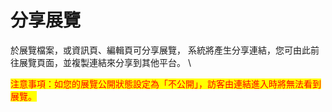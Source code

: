 # 分享展覽

於展覽檔案，或資訊頁、編輯頁可分享展覽， 系統將產生分享連結，您可由此前往展覽頁面，並複製連結來分享到其他平台。 \


<mark style="color:red;">注意事項：如您的展覽公開狀態設定為「不公開」，訪客由連結進入時將無法看到展覽。</mark>
